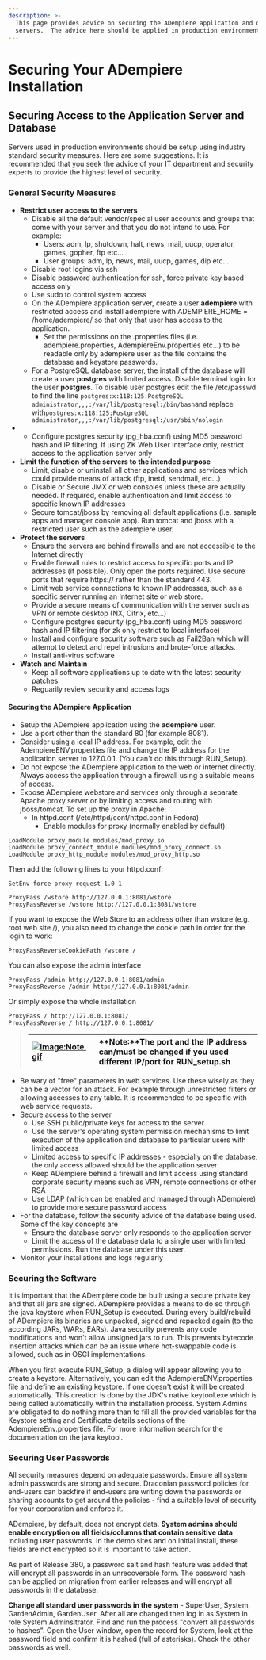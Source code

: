 ```yaml
---
description: >-
  This page provides advice on securing the ADempiere application and database
  servers.  The advice here should be applied in production environments.
---
```


# Securing Your ADempiere Installation

## Securing Access to the Application Server and Database

Servers used in production environments should be setup using industry standard security measures. Here are some suggestions. It is recommended that you seek the advice of your IT department and security experts to provide the highest level of security.

### General Security Measures

* **Restrict user access to the servers**
  * Disable all the default vendor/special user accounts and groups that come with your server and that you do not intend to use. For example:
    * Users: adm, lp, shutdown, halt, news, mail, uucp, operator, games, gopher, ftp etc...
    * User groups: adm, lp, news, mail, uucp, games, dip etc...
  * Disable root logins via ssh
  * Disable password authentication for ssh, force private key based access only
  * Use sudo to control system access
  * On the ADempiere application server, create a user **adempiere** with restricted access and install adempiere with ADEMPIERE\_HOME = /home/adempiere/ so that only that user has access to the application.
    * Set the permissions on the .properties files \(i.e. adempiere.properties, AdempiereEnv.properties etc...\) to be readable only by adempiere user as the file contains the database and keystore passwords.
  * For a PostgreSQL database server, the install of the database will create a user **postgres** with limited access. Disable terminal login for the user **postgres**. To disable user postgres edit the file /etc/passwd to find the line `postgres:x:118:125:PostgreSQL administrator,,,:/var/lib/postgresql:/bin/bash`and replace with`postgres:x:118:125:PostgreSQL administrator,,,:/var/lib/postgresql:/usr/sbin/nologin`
* * Configure postgres security \(pg\_hba.conf\) using MD5 password hash and IP filtering. If using ZK Web User Interface only, restrict access to the application server only
* **Limit the function of the servers to the intended purpose**
  * Limit, disable or uninstall all other applications and services which could provide means of attack \(ftp, inetd, sendmail, etc...\)
  * Disable or Secure JMX or web consoles unless these are actually needed. If required, enable authentication and limit access to specific known IP addresses
  * Secure tomcat/jboss by removing all default applications \(i.e. sample apps and manager console app\). Run tomcat and jboss with a restricted user such as the adempiere user.
* **Protect the servers**
  * Ensure the servers are behind firewalls and are not accessible to the Internet directly
  * Enable firewall rules to restrict access to specific ports and IP addresses \(if possible\). Only open the ports required. Use secure ports that require https:// rather than the standard 443.
  * Limit web service connections to known IP addresses, such as a specific server running an Internet site or web store.
  * Provide a secure means of communication with the server such as VPN or remote desktop \(NX, Citrix, etc...\)
  * Configure postgres security \(pg\_hba.conf\) using MD5 password hash and IP filtering \(for zk only restrict to local interface\)
  * Install and configure security software such as Fail2Ban which will attempt to detect and repel intrusions and brute-force attacks.
  * Install anti-virus software
* **Watch and Maintain**
  * Keep all software applications up to date with the latest security patches
  * Reguarily review security and access logs

#### Securing the ADempiere Application

* Setup the ADempiere application using the **adempiere** user.
* Use a port other than the standard 80 \(for example 8081\).
* Consider using a local IP address. For example, edit the AdempiereENV.properties file and change the IP address for the application server to 127.0.0.1. \(You can't do this through RUN\_Setup\).
* Do not expose the ADempiere application to the web or internet directly. Always access the application through a firewall using a suitable means of access.
* Expose ADempiere webstore and services only through a separate Apache proxy server or by limiting access and routing with jboss/tomcat. To set up the proxy in Apache:
  * In httpd.conf \(/etc/httpd/conf/httpd.conf in Fedora\)
    * Enable modules for proxy \(normally enabled by default\):

```text
LoadModule proxy_module modules/mod_proxy.so
LoadModule proxy_connect_module modules/mod_proxy_connect.so
LoadModule proxy_http_module modules/mod_proxy_http.so
```

Then add the following lines to your httpd.conf:

```text
SetEnv force-proxy-request-1.0 1

ProxyPass /wstore http://127.0.0.1:8081/wstore
ProxyPassReverse /wstore http://127.0.0.1:8081/wstore
```

If you want to expose the Web Store to an address other than wstore \(e.g. root web site /\), you also need to change the cookie path in order for the login to work:

```text
ProxyPassReverseCookiePath /wstore /
```

You can also expose the admin interface

```text
ProxyPass /admin http://127.0.0.1:8081/admin
ProxyPassReverse /admin http://127.0.0.1:8081/admin
```

Or simply expose the whole installation

```text
ProxyPass / http://127.0.0.1:8081/
ProxyPassReverse / http://127.0.0.1:8081/
```

> | [![Image:Note.gif](http://wiki.adempiere.net/images/6/62/Note.gif)](http://wiki.adempiere.net/File:Note.gif) | **Note:**The port and the IP address can/must be changed if you used different IP/port for RUN\_setup.sh |
> | :--- | :--- |

* Be wary of "free" parameters in web services. Use these wisely as they can be a vector for an attack. For example through unrestricted filters or allowing accesses to any table. It is recommended to be specific with web service requests.
* Secure access to the server
  * Use SSH public/private keys for access to the server
  * Use the server's operating system permission mechanisms to limit execution of the application and database to particular users with limited access
  * Limited access to specific IP addresses - especially on the database, the only access allowed should be the application server
  * Keep ADempiere behind a firewall and limit access using standard corporate security means such as VPN, remote connections or other RSA
  * Use LDAP \(which can be enabled and managed through ADempiere\) to provide more secure password access
* For the database, follow the security advice of the database being used. Some of the key concepts are
  * Ensure the database server only responds to the application server
  * Limit the access of the database data to a single user with limited permissions. Run the database under this user.
* Monitor your installations and logs regularly

### Securing the Software

It is important that the ADempiere code be built using a secure private key and that all jars are signed. ADempiere provides a means to do so through the java keystore when RUN\_Setup is executed. During every build/rebuild of ADempiere its binaries are unpacked, signed and repacked again \(to the according JARs, WARs, EARs\). Java security prevents any code modifications and won't allow unsigned jars to run. This prevents bytecode insertion attacks which can be an issue where hot-swappable code is allowed, such as in OSGI implementations.

When you first execute RUN\_Setup, a dialog will appear allowing you to create a keystore. Alternatively, you can edit the AdempiereENV.properties file and define an existing keystore. If one doesn't exist it will be created automatically. This creation is done by the JDK's native keytool.exe which is being called automatically within the installation process. System Admins are obligated to do nothing more than to fill all the provided variables for the Keystore setting and Certificate details sections of the AdempiereEnv.properties file. For more information search for the documentation on the java keytool.

### Securing User Passwords

All security measures depend on adequate passwords. Ensure all system admin passwords are strong and secure. Draconian password policies for end-users can backfire if end-users are writing down the passwords or sharing accounts to get around the policies - find a suitable level of security for your corporation and enforce it.

ADempiere, by default, does not encrypt data. **System admins should enable encryption on all fields/columns that contain sensitive data** including user passwords. In the demo sites and on initial install, these fields are not encrypted so it is important to take action.

As part of Release 380, a password salt and hash feature was added that will encrypt all passwords in an unrecoverable form. The password hash can be applied on migration from earlier releases and will encrypt all passwords in the database.

**Change all standard user passwords in the system** - SuperUser, System, GardenAdmin, GardenUser. After all are changed then log in as System in role System Adminsitrator. Find and run the process "convert all passwords to hashes". Open the User window, open the record for System, look at the password field and confirm it is hashed \(full of asterisks\). Check the other passwords as well.

